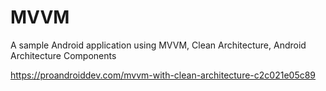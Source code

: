 # MVVM
A sample Android application using MVVM, Clean Architecture, Android Architecture Components


https://proandroiddev.com/mvvm-with-clean-architecture-c2c021e05c89
